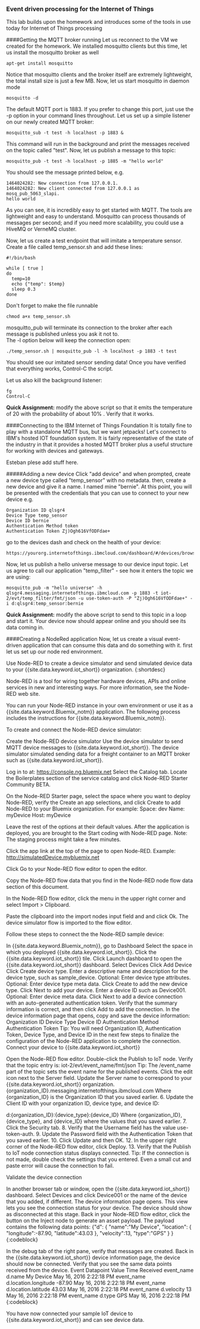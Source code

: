 ### Event driven processing for the Internet of Things
This lab builds upon the homework and introduces some of the tools in use today 
for Internet of Things processing

####Getting the MQTT broker running
Let us reconnect to the VM we created for the homework.  We installed mosquitto clients but this time, let
us install the mosquitto broker as well
```
apt-get install mosquitto
```
Notice that mosquitto clients and the broker itself are extremely lightweight, the total install size is just a few MB.
Now, let us start mosquitto in daemon mode
```
mosquitto -d
```
The default MQTT port is 1883. If you prefer to change this port, just use the -p option in your command lines throughout.
Let us set up a simple listener on our newly created MQTT broker:
```
mosquitto_sub -t test -h localhost -p 1883 &
```
This command will run in the background and print the messages received on the topic called "test".
Now, let us publish a message to this topic:
```
mosquitto_pub -t test -h localhost -p 1885 -m "hello world"
```
You should see the message printed below, e.g.
```
1464024282: New connection from 127.0.0.1.
1464024282: New client connected from 127.0.0.1 as mosq_pub_5063_slapi.
hello world
```
As you can see, it is incredibly easy to get started with MQTT. The tools are lightweight and easy to understand. Mosquitto can 
process thousands of messages per second; and if you need more scalability, you could use a HiveMQ or VerneMQ cluster.

Now, let us create a test endpoint that will imitate a temperature sensor. Create a file called temp_sensor.sh and add these lines:
```
#!/bin/bash

while [ true ]
do
  temp=10
  echo {"temp": $temp}
  sleep 0.3
done
```
Don't forget to make the file runnable
```
chmod a+x temp_sensor.sh
```
mosquitto_pub will terminate its connection to the broker after each message is published unless you ask it not to.  
The -l option below will keep the connection open:
```
./temp_sensor.sh | mosquitto_pub -l -h localhost -p 1883 -t test
```
You should see our imitated sensor sending data!  Once you have verified that everything works, Control-C the script.

Let us also kill the background listener:
```
fg
Control-C
```
**Quick Assignment:** modify the above script so that it emits the temperature of 20 with the probability of about 10% . Verify
that it works.

####Connecting to the IBM Internet of Things Foundation
It is totally fine to play with a standalone MQTT bus, but we want jetpacks!  Let's connect to IBM's hosted IOT foundation 
system.  It is fairly representative of the state of the industry in that it provides a hosted MQTT broker 
plus a useful structure for working with devices and gateways.

Esteban plese add stuff here.

#####Adding a new device
Click "add device" and when prompted, create a new device type called "temp_sensor" with no metadata.  then, create a new device
and give it a name.  I named mine "bernie".  At this point, you will be presented with the credentials that you can use to connect to your new device e.g.
```
Organization ID qlsgr4
Device Type temp_sensor
Device ID bernie
Authentication Method token
Authentication Token Zj)Ogh616VfODFdae+
```
go to the devices dash and check on the health of your device:
```
https://yourorg.internetofthings.ibmcloud.com/dashboard/#/devices/browse
```
Now, let us publish a hello universe message to our device input topic.  Let us agree to call our application "temp_filter" - see how it enters the topic we are using:
```
mosquitto_pub -m "hello universe" -h qlsgr4.messaging.internetofthings.ibmcloud.com -p 1883 -t iot-2/evt/temp_filter/fmt/json -u use-token-auth -P "Zj)Ogh616VfODFdae+" -i d:qlsgr4:temp_sensor:bernie
```
**Quick Assignment:** modify the above script to send to this topic in a loop and start it.
Your device now should appear online and you should see its data coming in.

####Creating a NodeRed application
Now, let us create a visual event-driven application that can consume this data and do something with it.
first let us set up our node red environment.


Use Node-RED to create a device simulator and send simulated device data to your {{site.data.keyword.iot_short}} organization.
{:shortdesc}

Node-RED is a tool for wiring together hardware devices, APIs and online services in new and interesting ways. For more information, see the Node-RED web site.

You can run your Node-RED instance in your own environment or use it as a {{site.data.keyword.Bluemix_notm}} application. The following process includes the instructions for {{site.data.keyword.Bluemix_notm}}.

To create and connect the Node-RED device simulator:

Create the Node-RED device simulator Use the device simulator to send MQTT device messages to {{site.data.keyword.iot_short}}. The device simulator simulated sending data for a freight container to an MQTT broker such as {{site.data.keyword.iot_short}}.

Log in to at: https://console.ng.bluemix.net
Select the Catalog tab.
Locate the Boilerplates section of the service catalog and click Node-RED Starter Community BETA. 

On the Node-RED Starter page, select the space where you want to deploy Node-RED, verify the Create an app selections, and click Create to add Node-RED to your Bluemix organization.
For example:
Space: dev
Name: myDevice
Host: myDevice

Leave the rest of the options at their default values. After the application is deployed, you are brought to the Start coding with Node-RED page.
Note: The staging process might take a few minutes.

Click the app link at the top of the page to open Node-RED.
Example: http://simulatedDevice.mybluemix.net

Click Go to your Node-RED flow editor to open the editor.

Copy the Node-RED flow data that you find in the Node-RED node flow data section of this document.

In the Node-RED flow editor, click the menu in the upper right corner and select Import > Clipboard.

Paste the clipboard into the import nodes input field and and click Ok. The device simulator flow is imported to the flow editor.


Follow these steps to connect the the Node-RED sample device:

In {{site.data.keyword.Bluemix_notm}}, go to Dashboard
Select the space in which you deployed {{site.data.keyword.iot_short}}.
Click the {{site.data.keyword.iot_short}} tile.
Click Launch dashboard to open the {{site.data.keyword.iot_short}} dashboard.
Select Devices
Click Add Device
Click Create device type.
Enter a descriptive name and description for the device type, such as sample_device.
Optional: Enter device type attributes.
Optional: Enter device type meta data.
Click Create to add the new device type.
Click Next to add your device.
Enter a device ID such as Device001.
Optional: Enter device meta data.
Click Next to add a device connection with an auto-generated authentication token.
Verify that the summary information is correct, and then click Add to add the connection.
In the device information page that opens, copy and save the device information:
Organization ID
Device Type
Device ID
Authentication Method
Authentication Token
Tip: You will need Organization ID, Authentication Token, Device Type, and Device ID in the next few steps to finalize the configuration of the Node-RED application to complete the connection.
Connect your device to {{site.data.keyword.iot_short}}

Open the Node-RED flow editor.
Double-click the Publish to IoT node.
Verify that the topic entry is: iot-2/evt/event_name/fmt/json Tip: The /event_name part of the topic sets the event name for the published events.
Click the edit icon next to the Server field.
Update the Server name to correspond to your {{site.data.keyword.iot_short}} organization.
{organization_ID}.messaging.internetofthings.ibmcloud.com
Where {organization_ID} is the Organization ID that you saved earlier. 6. Update the Client ID with your organization ID, device type, and device ID:

d:{organization_ID}:{device_type}:{device_ID}
Where {organization_ID}, {device_type}, and {device_ID} where the values that you saved earlier. 7. Click the Security tab. 8. Verify that the Username field has the value use-token-auth. 9. Update the Password field with the Authentication Token that you saved earlier. 10. Click Update and then OK. 12. In the upper right corner of the Node-RED flow editor, click Deploy. 13. Verify that the Publish to IoT node connection status displays connected. Tip: If the connection is not made, double check the settings that you entered. Even a small cut and paste error will cause the connection to fail.

Validate the device connection

In another browser tab or window, open the {{site.data.keyword.iot_short}} dashboard.
Select Devices and click Device001 or the name of the device that you added, if different.
The device information page opens. This view lets you see the connection status for your device. The device should show as disconnected at this stage.
Back in your Node-RED flow editor, click the button on the Inject node to generate an asset payload.
The payload contains the following data points:
{"d":
{ "name":"My Device",
  "location":
  {
    "longitude":-87.90,
    "latitude":43.03
  },
  "velocity":13,
  "type":"GPS"
}
}
{:codeblock}

In the debug tab of the right pane, verify that messages are created.
Back in the {{site.data.keyword.iot_short}} device information page, the device should now be connected. Verify that you see the same data points received from the device.
Event  Datapoint    Value  Time Received
event_name d.name  My Device   May 16, 2016 2:22:18 PM
event_name d.location.longitude    -87.90  May 16, 2016 2:22:18 PM
event_name d.location.latitude 43.03   May 16, 2016 2:22:18 PM
event_name d.velocity  13  May 16, 2016 2:22:18 PM
event_name d.type  GPS May 16, 2016 2:22:18 PM
{:codeblock}

You have now connected your sample IoT device to {{site.data.keyword.iot_short}} and can see device data.
